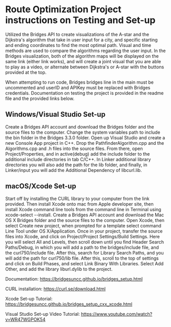 <H1> Route Optimization Project instructions on Testing and Set-up </h1>

Utilized the Bridges API to create visualizations of the A-star and the Dijkstra's algorithm that take in user input for a city, and specific starting and ending coordinates to find the most optimal path. Visual and time methods are used to compare the algorithms regarding the user input. In the Bridges visualization, both of the algorithm maps will be displayed on the same link (either link works), and will create a joint visual that you are able to play as a video, or alternate between Dijkstra's or A-star with the buttons provided at the top.

When attempting to run code, Bridges bridges line in the main must be uncommented and userID and APIKey must be replaced with Bridges credentials. Documentation on testing the project is provided in the readme file and the provided links below.

<H2>Windows/Visual Studio Set-up</H2>
Create a Bridges API account and download the Bridges folder and the source files to the computer. Change the system variables path to include the bin folder in the Bridges 3.3.0 folder. Open up Visual Studio and create a new Console App project in C++.  Drop the PathfinderAlgorithm.cpp and the Algorithms.cpp and .h files into the source files. From there, open Project/Properties, and in active(debug) add the include folder to the additional include directories in tab C/C++. In Linker additional library directories you will also add the path for the lib folder, and finally, in Linker/input you will add the Additional Dependency of libcurl.lib.

<H2>macOS/Xcode Set-up</H2>

Start off by installing the CURL library to your computer from the link provided. Then install Xcode onto mac from Apple developer site, then install Xcode command line tools from the command line in Terminal using xcode-select --install. Create a Bridges API account and download the Mac OS X Bridges folder and the source files to the computer. Open Xcode, then select Create new project, when prompted for a template select command Line Tool under OS X/Application. Once in your project, transfer the source files into Xcode, and click on Project/Project Settings/Build Settings. Here you will select All and Levels, then scroll down until you find Header Search Paths/Debug, in which you will add a path to the bridges/include file, and the curl750/include file. After this, search for Library Search Paths, and you will add the path for curl750/lib file. After this, scroll to the top of settings and click on Build Phases, and select Link Binary With Libraries. Select Add Other, and add the library liburl.dylib to the project.

Documentation:
https://bridgesuncc.github.io/bridges_setup.html

CURL installation:
https://curl.se/download.html

Xcode Set-up Tutorial:
https://bridgesuncc.github.io/bridges_setup_cxx_xcode.html

Visual Studio Set-up Video Tutorial:
https://www.youtube.com/watch?v=WR47WGPOK54
